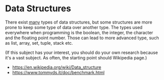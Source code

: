 # Data Structures

There exist [many](https://en.wikipedia.org/wiki/List_of_data_structures) types of data structures, but some structures are more prone to keep some type of data over another type.
The types used everywhere when programming is the boolean, the integer, the character and the floating point number. Those can lead to more advanced type, such as list, array, set, tuple, stack etc.

(If this subject has your interest, you should do your own research because it's a vast subject. As often, the starting point should Wikipedia page.)

* <https://en.wikipedia.org/wiki/Data_structure>
* <https://www.tommyds.it/doc/benchmark.html>

